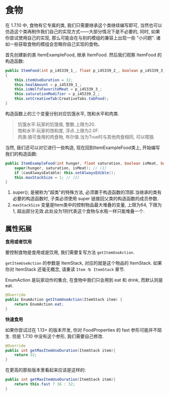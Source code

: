 # 食物

在 1.7.10 中, 食物有它专属的类, 我们只需要继承这个类继续编写即可, 当然也可以仿造这个类再制作我们自己的实现方式——大部分情况下是不必要的, 同时, 如果你尝试使用自己的实现, 那么可能会在与别的模组的兼容上出现一些 "小问题". 诸如一些获取食物的模组会忽略你自己实现的食物。

首先创建新的类 ItemExampleFood, 继承 ItemFood. 然后我们观察 ItemFood 的构造函数:

```java title="ItemFood.class"
public ItemFood(int p_i45339_1_, float p_i45339_2_, boolean p_i45339_3_)
{
    this.itemUseDuration = 32;
    this.healAmount = p_i45339_1_;
    this.isWolfsFavoriteMeat = p_i45339_3_;
    this.saturationModifier = p_i45339_2_;
    this.setCreativeTab(CreativeTabs.tabFood);
}
```

构造函数上的三个变量分别对应饥饿水平, 饱和水平和肉类.

> 饥饿水平:玩家的饥饿值, 整数.上限为20.<br />
> 饱和水平:玩家的饱和度, 浮点.上限为2.0F.<br />
> 肉类:狼可食用的肉食物, 布尔值.当为True时与其他肉食相同, 可以喂狼.

当然, 我们还可以对它进行一些构造, 现在回到ItemExampleFood类上, 开始编写我们的构造函数:

```java title="ItemExampleFood.java"
public ItemExampleFood(int hunger, float saturation, boolean isMeat, boolean canAlwaysEatable) {
    super(hunger, saturation, isMeat); // (1)
    if (canAlwaysEatable) this.setAlwaysEdible();
    this.maxStackSize = 1; // (2)
}
```

1. super(); 是被称为"超类"的特殊方法, 必须置于构造函数的顶部.当继承的类有必要的构造函数时, 子类必须使用 super 链接回父类的构造函数的成员参数.
2. `maxStackSize` 变量是Item类中的控制物品最大堆叠的变量, 上限为64, 下限为1, 超出部分无效.此处设为1则代表这个食物与水瓶一样只能堆叠一个.

## 属性拓展

**食用或者饮用**

要控制食物是食用或是饮用, 我们需要复写方法 `getItemUseAction`.

`getItemUseAction` 的参数是 ItemStack, 对应的就是这个物品的 ItemStack. 如果你对 ItemStack 还毫无概念, 请重读 `Item 与 ItemStack` 章节.

EnumAction 是玩家动作的集合, 在食物中我们只会用到 eat 和 drink, 而默认则是 eat.

```java title="ItemExampleFood.java"
@Override
public EnumAction getItemUseAction(ItemStack item) {
    return EnumAction.eat;
}
```

**快速食用**

如果你尝试过在 1.13+ 的版本开发, 你对 FoodProperties 的 fast 参形可能并不陌生. 但是 1.7.10 中没有这个参形, 我们需要自己修改.

```java title="ItemExampleFood.java"
@Override
public int getMaxItemUseDuration(ItemStack item){
    return 32;
}
```

在更高的那些版本里看起来应该是这样的:

```java
public int getMaxItemUseDuration(ItemStack item){
    return this.fast ? 16 : 32;
}
```